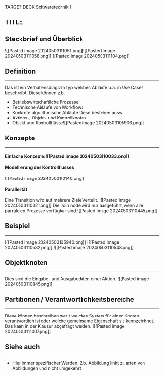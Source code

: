 
TARGET DECK
Softwaretechnik I

TITLE
--
## Steckbrief und Überblick
![[Pasted image 20240503111051.png]]![[Pasted image 20240503111058.png]]![[Pasted image 20240503111104.png]]
## Definition
***
Das ist ein Verhaltensdiagram typ welches Abläufe u.a. in Use Cases beschreibt. Diese können z.b.
- Betriebswirtschaftliche Prozesse
- Technische Abläufe von Workflows
- Konkrete algorithmische Abläufe
Diese bestehen ausw
- Aktions-, Objekt- und Kontrollknoten
- Objekt und Kontrollflüsse![[Pasted image 20240503105906.png]]
## Konzepte
***
#### Einfache Konzepte:![[Pasted image 20240503110033.png]]
#### Modellierung des Kontrollflusses
![[Pasted image 20240503110146.png]]
#### Parallelität
Eine Transition wird auf mehrere Ziele Verteilt.
![[Pasted image 20240503110321.png]]
Die Join node wird nur ausgeführt, wenn alle parralelen Prozesse verfügbar sind.![[Pasted image 20240503110445.png]]
## Beispiel
***
![[Pasted image 20240503105940.png]]
![[Pasted image 20240503110532.png]]
![[Pasted image 20240503110548.png]]
## Objektknoten
***
Dies sind die Eingabe- und Ausgabedaten einer Aktion.
![[Pasted image 20240503110845.png]]
## Partitionen / Verantwortlichkeitsbereiche
***
Diese können beschreiben wer / welches System für einen Knoten verantwortlich ist oder welche gemeinsame Eigenschaft sie kennzeichnet. Das kann in der Klausur abgefragt werden. ![[Pasted image 20240503111007.png]]
## Siehe auch
***
* Hier immer spezifischer Werden. Z.b. Abbildung linkt zu arten von Abbildungen und nicht umgekehrt